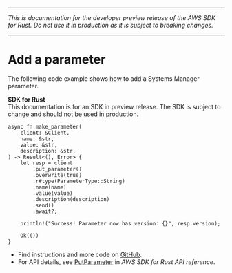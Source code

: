 --------

 *This is documentation for the developer preview release of the AWS SDK for Rust\. Do not use it in production as it is subject to breaking changes\.* 

--------

# Add a parameter<a name="ssm_PutParameter_rust_topic"></a>

The following code example shows how to add a Systems Manager parameter\.

**SDK for Rust**  
This documentation is for an SDK in preview release\. The SDK is subject to change and should not be used in production\.
  

```
async fn make_parameter(
    client: &Client,
    name: &str,
    value: &str,
    description: &str,
) -> Result<(), Error> {
    let resp = client
        .put_parameter()
        .overwrite(true)
        .r#type(ParameterType::String)
        .name(name)
        .value(value)
        .description(description)
        .send()
        .await?;

    println!("Success! Parameter now has version: {}", resp.version);

    Ok(())
}
```
+  Find instructions and more code on [GitHub](https://github.com/awsdocs/aws-doc-sdk-examples/tree/main/rust_dev_preview/ssm#code-examples)\. 
+  For API details, see [PutParameter](https://awslabs.github.io/aws-sdk-rust/) in *AWS SDK for Rust API reference*\. 
